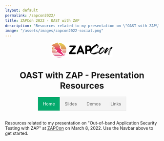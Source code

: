 ```yaml
---
layout: default
permalink: /zapcon2022/
title: ZAPCon 2022 - OAST with ZAP
description: "Resources related to my presentation on \"OAST with ZAP\" at ZAPCon 2022."
image: "/assets/images/zapcon2022-social.png"
---
```


<style>
  ul {
    list-style-type: none;
    display: table;
    margin: 0 auto;
    padding: 0;
    overflow: hidden;
    border: 1px solid #e7e7e7;
    background-color: #f3f3f3;
  }

  li {
    float: left;    
  }

  li a {
    display: block;
    color: #666;
    text-align: center;
    padding: 14px 16px;
    text-decoration: none;
  }

  li a:hover:not(.active) {
    background-color: #ddd;
  }

  li a.active {
    color: white;
    background-color: #04AA6D;
  }
</style>

<center>
    <img src="/assets/images/zapcon2022-logo.svg" width="200vw">
    <h1>OAST with ZAP - Presentation Resources</h1>
</center>

<ul>
  <li><a class="active" href="/zapcon2022/">Home</a></li>
  <li><a href="/zapcon2022/slides/">Slides</a></li>
  <li><a href="/zapcon2022/demos">Demos</a></li>
  <li><a href="/zapcon2022/links">Links</a></li>
</ul>

<br>

Resources related to my presentation on "Out-of-band Application Security Testing with ZAP" at [ZAPCon](https://zapcon.io/) on March 8, 2022. Use the Navbar above to get started.
